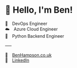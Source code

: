 # 👋 Hello, I'm Ben! 

🧰 DevOps Engineer\
☁️ Azure Cloud Engineer\
🐍 Python Backend Engineer

–––

📍 [BenHampson.co.uk](https://benhampson.co.uk)\
👔 [LinkedIn](https://www.linkedin.com/in/ben-hampson/)

<!-- - 👯 I’m looking to collaborate on ...  -->
<!-- - 🤔 I’m looking for help with ...  -->
<!-- - 💬 Ask me about -->
